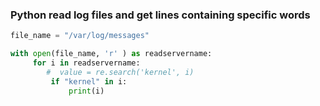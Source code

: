 ### Python read log files and get lines containing specific words

```python 
file_name = "/var/log/messages"

with open(file_name, 'r' ) as readservername:
     for i in readservername: 
        #  value = re.search('kernel', i)
         if "kernel" in i:
             print(i)
